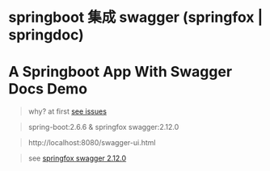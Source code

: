 # springboot 集成 swagger (springfox | springdoc)
# A Springboot App With Swagger Docs Demo

> why? at first [see issues](https://github.com/spring-projects/spring-boot/issues/24645)

> spring-boot:2.6.6 & springfox swagger:2.12.0

> http://localhost:8080/swagger-ui.html

> see [springfox swagger 2.12.0](https://github.com/uwoerla/springfox/tree/v2.12.0)